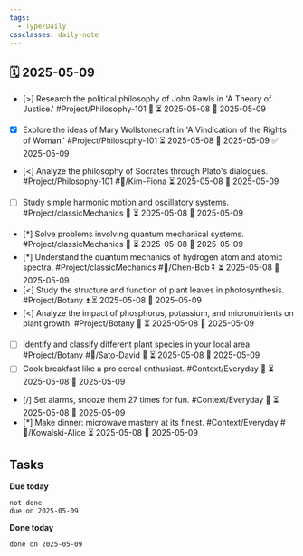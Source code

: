 ```yaml
---
tags:
  - Type/Daily
cssclasses: daily-note
---
```


## 🗓️ 2025-05-09

- [>] Research the political philosophy of John Rawls in 'A Theory of Justice.' #Project/Philosophy-101 🔺 ⏳ 2025-05-08 📅 2025-05-09
- [x] Explore the ideas of Mary Wollstonecraft in 'A Vindication of the Rights of Woman.' #Project/Philosophy-101 ⏳ 2025-05-08 📅 2025-05-09 ✅ 2025-05-09
- [<] Analyze the philosophy of Socrates through Plato's dialogues. #Project/Philosophy-101 #👤/Kim-Fiona ⏳ 2025-05-08 📅 2025-05-09
- [ ] Study simple harmonic motion and oscillatory systems. #Project/classicMechanics 🔺 ⏳ 2025-05-08 📅 2025-05-09
- [*] Solve problems involving quantum mechanical systems. #Project/classicMechanics 🔺 ⏳ 2025-05-08 📅 2025-05-09
- [*] Understand the quantum mechanics of hydrogen atom and atomic spectra. #Project/classicMechanics #👤/Chen-Bob ⏬ ⏳ 2025-05-08 📅 2025-05-09
- [<] Study the structure and function of plant leaves in photosynthesis. #Project/Botany ⏫ ⏳ 2025-05-08 📅 2025-05-09
- [<] Analyze the impact of phosphorus, potassium, and micronutrients on plant growth. #Project/Botany 🔼 ⏳ 2025-05-08 📅 2025-05-09
- [ ] Identify and classify different plant species in your local area. #Project/Botany #👤/Sato-David 🔼 ⏳ 2025-05-08 📅 2025-05-09
- [ ] Cook breakfast like a pro cereal enthusiast. #Context/Everyday 🔺 ⏳ 2025-05-08 📅 2025-05-09
- [/] Set alarms, snooze them 27 times for fun. #Context/Everyday 🔺 ⏳ 2025-05-08 📅 2025-05-09
- [*] Make dinner: microwave mastery at its finest. #Context/Everyday #👤/Kowalski-Alice ⏳ 2025-05-08 📅 2025-05-09

## Tasks

**Due today**

```tasks
not done
due on 2025-05-09
```

**Done today**

```tasks
done on 2025-05-09
```
            